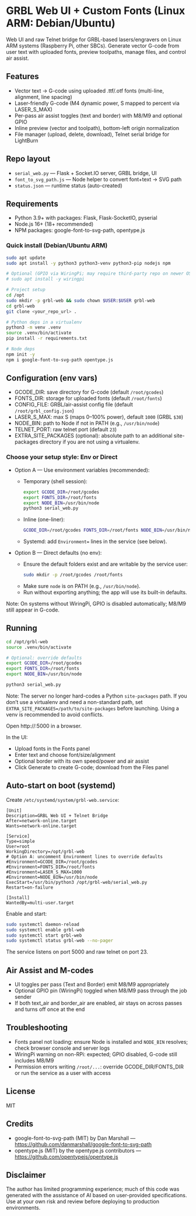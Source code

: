 # GRBL Web UI + Custom Fonts (Linux ARM: Debian/Ubuntu)

Web UI and raw Telnet bridge for GRBL-based lasers/engravers on Linux ARM systems (Raspberry Pi, other SBCs). Generate vector G-code from user text with uploaded fonts, preview toolpaths, manage files, and control air assist.

## Features
- Vector text → G-code using uploaded .ttf/.otf fonts (multi-line, alignment, line spacing)
- Laser-friendly G-code (M4 dynamic power, S mapped to percent via LASER_S_MAX)
- Per-pass air assist toggles (text and border) with M8/M9 and optional GPIO
- Inline preview (vector and toolpath), bottom-left origin normalization
- File manager (upload, delete, download), Telnet serial bridge for LightBurn

## Repo layout
- `serial_web.py` — Flask + Socket.IO server, GRBL bridge, UI
- `font_to_svg_path.js` — Node helper to convert font+text → SVG path
- `status.json` — runtime status (auto-created)

## Requirements
- Python 3.9+ with packages: Flask, Flask-SocketIO, pyserial
- Node.js 16+ (18+ recommended)
- NPM packages: google-font-to-svg-path, opentype.js

### Quick install (Debian/Ubuntu ARM)
```bash
sudo apt update
sudo apt install -y python3 python3-venv python3-pip nodejs npm

# Optional (GPIO via WiringPi; may require third-party repo on newer OS):
# sudo apt install -y wiringpi

# Project setup
cd /opt
sudo mkdir -p grbl-web && sudo chown $USER:$USER grbl-web
cd grbl-web
git clone <your_repo_url> .

# Python deps in a virtualenv
python3 -m venv .venv
source .venv/bin/activate
pip install -r requirements.txt

# Node deps
npm init -y
npm i google-font-to-svg-path opentype.js
```

## Configuration (env vars)
- GCODE_DIR: save directory for G-code (default `/root/gcodes`)
- FONTS_DIR: storage for uploaded fonts (default `/root/fonts`)
- CONFIG_FILE: GRBL/air-assist config file (default `/root/grbl_config.json`)
- LASER_S_MAX: max S (maps 0–100% power), default `1000` (GRBL `$30`)
- NODE_BIN: path to Node if not in PATH (e.g., `/usr/bin/node`)
- TELNET_PORT: raw telnet port (default `23`)
- EXTRA_SITE_PACKAGES (optional): absolute path to an additional site-packages directory if you are not using a virtualenv.

### Choose your setup style: Env or Direct
- Option A — Use environment variables (recommended):
	- Temporary (shell session):
		```bash
		export GCODE_DIR=/root/gcodes
		export FONTS_DIR=/root/fonts
		export NODE_BIN=/usr/bin/node
		python3 serial_web.py
		```
	- Inline (one-liner):
		```bash
		GCODE_DIR=/root/gcodes FONTS_DIR=/root/fonts NODE_BIN=/usr/bin/node python3 serial_web.py
		```
	- Systemd: add `Environment=` lines in the service (see below).

- Option B — Direct defaults (no env):
	- Ensure the default folders exist and are writable by the service user:
		```bash
		sudo mkdir -p /root/gcodes /root/fonts
		```
	- Make sure `node` is on PATH (e.g., `/usr/bin/node`).
	- Run without exporting anything; the app will use its built-in defaults.

Note: On systems without WiringPi, GPIO is disabled automatically; M8/M9 still appear in G-code.

## Running
```bash
cd /opt/grbl-web
source .venv/bin/activate

# Optional: override defaults
export GCODE_DIR=/root/gcodes
export FONTS_DIR=/root/fonts
export NODE_BIN=/usr/bin/node

python3 serial_web.py
```

Note: The server no longer hard-codes a Python `site-packages` path. If you don’t use a virtualenv and need a non-standard path, set `EXTRA_SITE_PACKAGES=/path/to/site-packages` before launching. Using a venv is recommended to avoid conflicts.

Open http://<device-ip>:5000 in a browser.

In the UI:
- Upload fonts in the Fonts panel
- Enter text and choose font/size/alignment
- Optional border with its own speed/power and air assist
- Click Generate to create G-code; download from the Files panel

## Auto-start on boot (systemd)
Create `/etc/systemd/system/grbl-web.service`:

```
[Unit]
Description=GRBL Web UI + Telnet Bridge
After=network-online.target
Wants=network-online.target

[Service]
Type=simple
User=root
WorkingDirectory=/opt/grbl-web
# Option A: uncomment Environment lines to override defaults
#Environment=GCODE_DIR=/root/gcodes
#Environment=FONTS_DIR=/root/fonts
#Environment=LASER_S_MAX=1000
#Environment=NODE_BIN=/usr/bin/node
ExecStart=/usr/bin/python3 /opt/grbl-web/serial_web.py
Restart=on-failure

[Install]
WantedBy=multi-user.target
```

Enable and start:

```bash
sudo systemctl daemon-reload
sudo systemctl enable grbl-web
sudo systemctl start grbl-web
sudo systemctl status grbl-web --no-pager
```

The service listens on port 5000 and raw telnet on port 23.

## Air Assist and M-codes
- UI toggles per pass (Text and Border) emit M8/M9 appropriately
- Optional GPIO pin (WiringPi) toggled when M8/M9 pass through the job sender
- If both text_air and border_air are enabled, air stays on across passes and turns off once at the end

## Troubleshooting
- Fonts panel not loading: ensure Node is installed and `NODE_BIN` resolves; check browser console and server logs
- WiringPi warning on non-RPi: expected; GPIO disabled, G-code still includes M8/M9
- Permission errors writing `/root/...`: override GCODE_DIR/FONTS_DIR or run the service as a user with access

## License
MIT

## Credits
- google-font-to-svg-path (MIT) by Dan Marshall — https://github.com/danmarshall/google-font-to-svg-path
- opentype.js (MIT) by the opentype.js contributors — https://github.com/opentypejs/opentype.js

## Disclaimer
The author has limited programming experience; much of this code was generated with the assistance of AI based on user-provided specifications. Use at your own risk and review before deploying to production environments.
